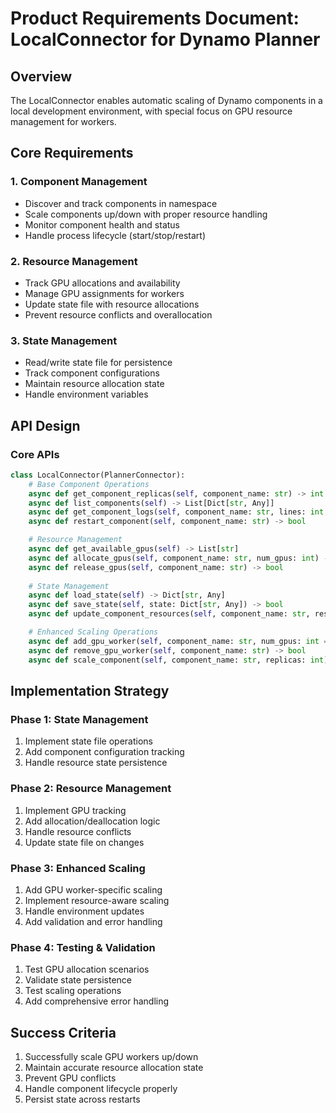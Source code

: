 # Product Requirements Document: LocalConnector for Dynamo Planner

## Overview
The LocalConnector enables automatic scaling of Dynamo components in a local development environment, with special focus on GPU resource management for workers.

## Core Requirements

### 1. Component Management
- Discover and track components in namespace
- Scale components up/down with proper resource handling
- Monitor component health and status
- Handle process lifecycle (start/stop/restart)

### 2. Resource Management
- Track GPU allocations and availability
- Manage GPU assignments for workers
- Update state file with resource allocations
- Prevent resource conflicts and overallocation

### 3. State Management
- Read/write state file for persistence
- Track component configurations
- Maintain resource allocation state
- Handle environment variables

## API Design

### Core APIs
```python
class LocalConnector(PlannerConnector):
    # Base Component Operations
    async def get_component_replicas(self, component_name: str) -> int
    async def list_components(self) -> List[Dict[str, Any]]
    async def get_component_logs(self, component_name: str, lines: int = 100) -> List[str]
    async def restart_component(self, component_name: str) -> bool

    # Resource Management
    async def get_available_gpus(self) -> List[str]
    async def allocate_gpus(self, component_name: str, num_gpus: int) -> List[str]
    async def release_gpus(self, component_name: str) -> bool
    
    # State Management
    async def load_state(self) -> Dict[str, Any]
    async def save_state(self, state: Dict[str, Any]) -> bool
    async def update_component_resources(self, component_name: str, resources: Dict) -> bool

    # Enhanced Scaling Operations
    async def add_gpu_worker(self, component_name: str, num_gpus: int = 1) -> bool
    async def remove_gpu_worker(self, component_name: str) -> bool
    async def scale_component(self, component_name: str, replicas: int) -> bool
```

## Implementation Strategy

### Phase 1: State Management
1. Implement state file operations
2. Add component configuration tracking
3. Handle resource state persistence

### Phase 2: Resource Management
1. Implement GPU tracking
2. Add allocation/deallocation logic
3. Handle resource conflicts
4. Update state file on changes

### Phase 3: Enhanced Scaling
1. Add GPU worker-specific scaling
2. Implement resource-aware scaling
3. Handle environment updates
4. Add validation and error handling

### Phase 4: Testing & Validation
1. Test GPU allocation scenarios
2. Validate state persistence
3. Test scaling operations
4. Add comprehensive error handling

## Success Criteria
1. Successfully scale GPU workers up/down
2. Maintain accurate resource allocation state
3. Prevent GPU conflicts
4. Handle component lifecycle properly
5. Persist state across restarts
